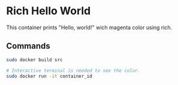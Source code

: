 # Rich Hello World

This container prints "Hello, world!" wich magenta color using rich.

## Commands

```sh
sudo docker build src

# Interactive terminal is needed to see the color.
sudo docker run -it container_id
```
